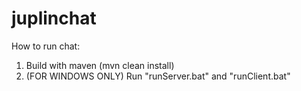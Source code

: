# juplinchat

How to run chat:

1) Build with maven (mvn clean install)
2) (FOR WINDOWS ONLY) Run "runServer.bat" and "runClient.bat" 
